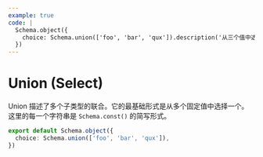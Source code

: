 ```yaml
---
example: true
code: |
  Schema.object({
    choice: Schema.union(['foo', 'bar', 'qux']).description('从三个值中选择一个。'),
  })
---
```


# Union (Select)

Union 描述了多个子类型的联合。它的最基础形式是从多个固定值中选择一个。这里的每一个字符串是 `Schema.const()` 的简写形式。

```ts
export default Schema.object({
  choice: Schema.union(['foo', 'bar', 'qux']),
})
```
